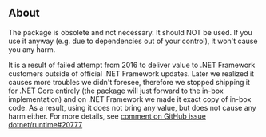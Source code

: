 ## About

The package is obsolete and not necessary. It should NOT be used. If you use it anyway (e.g. due to dependencies out of your control), it won't cause you any harm.

It is a result of failed attempt from 2016 to deliver value to .NET Framework customers outside of official .NET Framework updates. Later we realized it causes more troubles we didn't foresee, therefore we stopped shipping it for .NET Core entirely (the package will just forward to the in-box implementation) and on .NET Framework we made it exact copy of in-box code. As a result, using it does not bring any value, but does not cause any harm either.
For more details, see [comment on GitHub issue dotnet/runtime#20777](https://github.com/dotnet/runtime/issues/20777#issuecomment-338418610)
